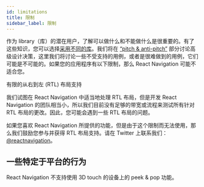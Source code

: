 ```yaml
---
id: limitations
title: 限制
sidebar_label: 限制
---
```


作为 library（库）的潜在用户，了解可以做什么和不能做什么是很重要的。有了这些知识，您可以选择[采用不同的库](alternatives.md)。我们将在 [“pitch & anti-pitch”](pitch.md) 部分讨论高级设计决策，这里我们将讨论一些不受支持的用例，或者是很难做到的用例，它们可能是不可能的。如果您的应用程序有以下限制，那么 React Navigation 可能不适合您。

有限的从右到左 (RTL) 布局支持

我们试图在 React Navigation 中适当地处理 RTL 布局，但是开发 React Navigation 的团队相当小，所以我们目前没有足够的带宽或流程来测试所有针对 RTL 布局的更改。因此，您可能会遇到一些 RTL 布局的问题。

如果您喜欢 React Navigation 所提供的功能，但是由于这个限制而无法使用，那么我们鼓励您参与并获得 RTL 布局支持。请在 Twitter 上联系我们：[@reactnavigation](https://twitter.com/reactnavigation)。

## 一些特定于平台的行为

React Navigation 不支持使用 3D touch 的设备上的 peek & pop 功能。